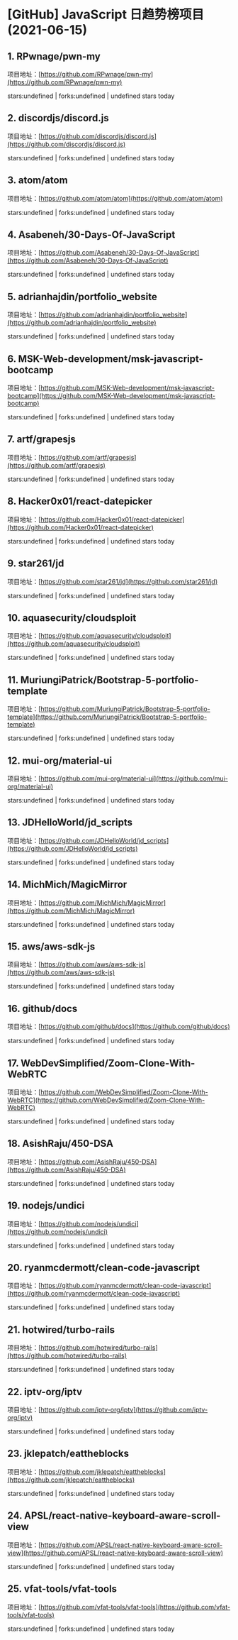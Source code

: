 # [GitHub] JavaScript 日趋势榜项目(2021-06-15)

## 1. RPwnage/pwn-my 

项目地址：[https://github.com/RPwnage/pwn-my](https://github.com/RPwnage/pwn-my)

stars:undefined | forks:undefined | undefined stars today 



## 2. discordjs/discord.js 

项目地址：[https://github.com/discordjs/discord.js](https://github.com/discordjs/discord.js)

stars:undefined | forks:undefined | undefined stars today 



## 3. atom/atom 

项目地址：[https://github.com/atom/atom](https://github.com/atom/atom)

stars:undefined | forks:undefined | undefined stars today 



## 4. Asabeneh/30-Days-Of-JavaScript 

项目地址：[https://github.com/Asabeneh/30-Days-Of-JavaScript](https://github.com/Asabeneh/30-Days-Of-JavaScript)

stars:undefined | forks:undefined | undefined stars today 



## 5. adrianhajdin/portfolio_website 

项目地址：[https://github.com/adrianhajdin/portfolio_website](https://github.com/adrianhajdin/portfolio_website)

stars:undefined | forks:undefined | undefined stars today 



## 6. MSK-Web-development/msk-javascript-bootcamp 

项目地址：[https://github.com/MSK-Web-development/msk-javascript-bootcamp](https://github.com/MSK-Web-development/msk-javascript-bootcamp)

stars:undefined | forks:undefined | undefined stars today 



## 7. artf/grapesjs 

项目地址：[https://github.com/artf/grapesjs](https://github.com/artf/grapesjs)

stars:undefined | forks:undefined | undefined stars today 



## 8. Hacker0x01/react-datepicker 

项目地址：[https://github.com/Hacker0x01/react-datepicker](https://github.com/Hacker0x01/react-datepicker)

stars:undefined | forks:undefined | undefined stars today 



## 9. star261/jd 

项目地址：[https://github.com/star261/jd](https://github.com/star261/jd)

stars:undefined | forks:undefined | undefined stars today 



## 10. aquasecurity/cloudsploit 

项目地址：[https://github.com/aquasecurity/cloudsploit](https://github.com/aquasecurity/cloudsploit)

stars:undefined | forks:undefined | undefined stars today 



## 11. MuriungiPatrick/Bootstrap-5-portfolio-template 

项目地址：[https://github.com/MuriungiPatrick/Bootstrap-5-portfolio-template](https://github.com/MuriungiPatrick/Bootstrap-5-portfolio-template)

stars:undefined | forks:undefined | undefined stars today 



## 12. mui-org/material-ui 

项目地址：[https://github.com/mui-org/material-ui](https://github.com/mui-org/material-ui)

stars:undefined | forks:undefined | undefined stars today 



## 13. JDHelloWorld/jd_scripts 

项目地址：[https://github.com/JDHelloWorld/jd_scripts](https://github.com/JDHelloWorld/jd_scripts)

stars:undefined | forks:undefined | undefined stars today 



## 14. MichMich/MagicMirror 

项目地址：[https://github.com/MichMich/MagicMirror](https://github.com/MichMich/MagicMirror)

stars:undefined | forks:undefined | undefined stars today 



## 15. aws/aws-sdk-js 

项目地址：[https://github.com/aws/aws-sdk-js](https://github.com/aws/aws-sdk-js)

stars:undefined | forks:undefined | undefined stars today 



## 16. github/docs 

项目地址：[https://github.com/github/docs](https://github.com/github/docs)

stars:undefined | forks:undefined | undefined stars today 



## 17. WebDevSimplified/Zoom-Clone-With-WebRTC 

项目地址：[https://github.com/WebDevSimplified/Zoom-Clone-With-WebRTC](https://github.com/WebDevSimplified/Zoom-Clone-With-WebRTC)

stars:undefined | forks:undefined | undefined stars today 



## 18. AsishRaju/450-DSA 

项目地址：[https://github.com/AsishRaju/450-DSA](https://github.com/AsishRaju/450-DSA)

stars:undefined | forks:undefined | undefined stars today 



## 19. nodejs/undici 

项目地址：[https://github.com/nodejs/undici](https://github.com/nodejs/undici)

stars:undefined | forks:undefined | undefined stars today 



## 20. ryanmcdermott/clean-code-javascript 

项目地址：[https://github.com/ryanmcdermott/clean-code-javascript](https://github.com/ryanmcdermott/clean-code-javascript)

stars:undefined | forks:undefined | undefined stars today 



## 21. hotwired/turbo-rails 

项目地址：[https://github.com/hotwired/turbo-rails](https://github.com/hotwired/turbo-rails)

stars:undefined | forks:undefined | undefined stars today 



## 22. iptv-org/iptv 

项目地址：[https://github.com/iptv-org/iptv](https://github.com/iptv-org/iptv)

stars:undefined | forks:undefined | undefined stars today 



## 23. jklepatch/eattheblocks 

项目地址：[https://github.com/jklepatch/eattheblocks](https://github.com/jklepatch/eattheblocks)

stars:undefined | forks:undefined | undefined stars today 



## 24. APSL/react-native-keyboard-aware-scroll-view 

项目地址：[https://github.com/APSL/react-native-keyboard-aware-scroll-view](https://github.com/APSL/react-native-keyboard-aware-scroll-view)

stars:undefined | forks:undefined | undefined stars today 



## 25. vfat-tools/vfat-tools 

项目地址：[https://github.com/vfat-tools/vfat-tools](https://github.com/vfat-tools/vfat-tools)

stars:undefined | forks:undefined | undefined stars today 




